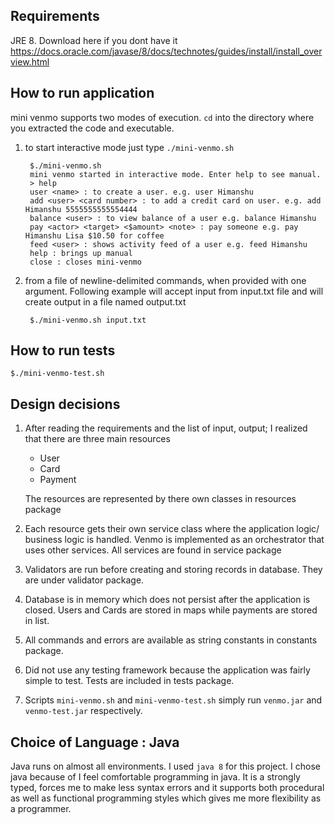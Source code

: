## Requirements
JRE 8. Download here if you dont have it https://docs.oracle.com/javase/8/docs/technotes/guides/install/install_overview.html

## How to run application

mini venmo supports two modes of execution. `cd` into the directory where you extracted the code and executable.

1. to start interactive mode just type `./mini-venmo.sh`

        $./mini-venmo.sh
        mini venmo started in interactive mode. Enter help to see manual.
        > help
        user <name> : to create a user. e.g. user Himanshu
        add <user> <card number> : to add a credit card on user. e.g. add Himanshu 5555555555554444 
        balance <user> : to view balance of a user e.g. balance Himanshu 
        pay <actor> <target> <$amount> <note> : pay someone e.g. pay Himanshu Lisa $10.50 for coffee 
        feed <user> : shows activity feed of a user e.g. feed Himanshu 
        help : brings up manual 
        close : closes mini-venmo

2. from a file of newline-delimited commands, when provided with one argument. Following example will accept input from input.txt file and will create output in a file named output.txt

        $./mini-venmo.sh input.txt
   
## How to run tests

    $./mini-venmo-test.sh
    
## Design decisions

1. After reading the requirements and the list of input, output; I realized that there are three main resources
    * User
    * Card
    * Payment
  
    The resources are represented by there own classes in resources package
2. Each resource gets their own service class where the application logic/ business logic is handled. Venmo is implemented as an orchestrator that uses other services. All services are found in service package
3. Validators are run before creating and storing records in database. They are under validator package.
4. Database is in memory which does not persist after the application is closed. Users and Cards are stored in maps while payments are stored in list.
5. All commands and errors are available as string constants in constants package.
6. Did not use any testing framework because the application was fairly simple to test. Tests are included in tests package.
7. Scripts `mini-venmo.sh` and `mini-venmo-test.sh` simply run `venmo.jar` and `venmo-test.jar` respectively.

## Choice of Language : Java
Java runs on almost all environments. I used `java 8` for this project. I chose java because of I feel comfortable programming in java. It is a strongly typed, forces me to make less syntax errors and it supports both procedural as well as functional programming styles which gives me more flexibility as a programmer. 
